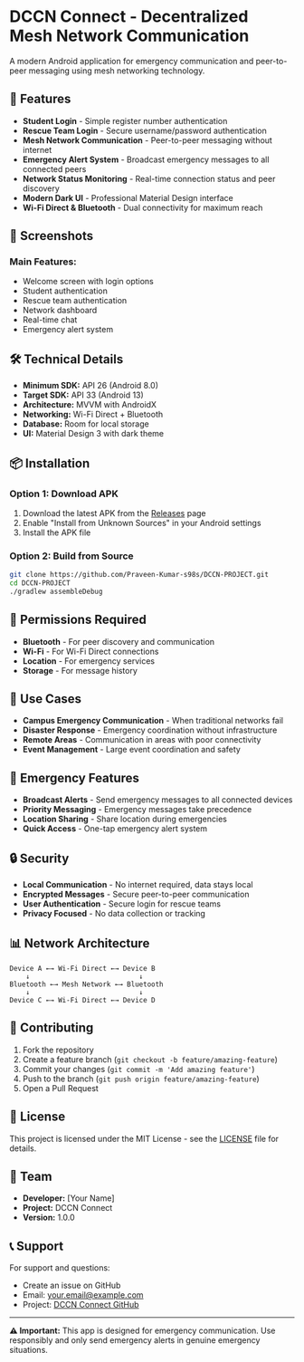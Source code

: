 # DCCN Connect - Decentralized Mesh Network Communication

A modern Android application for emergency communication and peer-to-peer messaging using mesh networking technology.

## 🚀 Features

- **Student Login** - Simple register number authentication
- **Rescue Team Login** - Secure username/password authentication
- **Mesh Network Communication** - Peer-to-peer messaging without internet
- **Emergency Alert System** - Broadcast emergency messages to all connected peers
- **Network Status Monitoring** - Real-time connection status and peer discovery
- **Modern Dark UI** - Professional Material Design interface
- **Wi-Fi Direct & Bluetooth** - Dual connectivity for maximum reach

## 📱 Screenshots

### Main Features:
- Welcome screen with login options
- Student authentication
- Rescue team authentication
- Network dashboard
- Real-time chat
- Emergency alert system

## 🛠️ Technical Details

- **Minimum SDK:** API 26 (Android 8.0)
- **Target SDK:** API 33 (Android 13)
- **Architecture:** MVVM with AndroidX
- **Networking:** Wi-Fi Direct + Bluetooth
- **Database:** Room for local storage
- **UI:** Material Design 3 with dark theme

## 📦 Installation

### Option 1: Download APK
1. Download the latest APK from the [Releases](https://github.com/Praveen-Kumar-s98s/DCCN-PROJECT/releases) page
2. Enable "Install from Unknown Sources" in your Android settings
3. Install the APK file

### Option 2: Build from Source
```bash
git clone https://github.com/Praveen-Kumar-s98s/DCCN-PROJECT.git
cd DCCN-PROJECT
./gradlew assembleDebug
```

## 🔧 Permissions Required

- **Bluetooth** - For peer discovery and communication
- **Wi-Fi** - For Wi-Fi Direct connections
- **Location** - For emergency services
- **Storage** - For message history

## 🎯 Use Cases

- **Campus Emergency Communication** - When traditional networks fail
- **Disaster Response** - Emergency coordination without infrastructure
- **Remote Areas** - Communication in areas with poor connectivity
- **Event Management** - Large event coordination and safety

## 🚨 Emergency Features

- **Broadcast Alerts** - Send emergency messages to all connected devices
- **Priority Messaging** - Emergency messages take precedence
- **Location Sharing** - Share location during emergencies
- **Quick Access** - One-tap emergency alert system

## 🔒 Security

- **Local Communication** - No internet required, data stays local
- **Encrypted Messages** - Secure peer-to-peer communication
- **User Authentication** - Secure login for rescue teams
- **Privacy Focused** - No data collection or tracking

## 📊 Network Architecture

```
Device A ←→ Wi-Fi Direct ←→ Device B
    ↓                           ↓
Bluetooth ←→ Mesh Network ←→ Bluetooth
    ↓                           ↓
Device C ←→ Wi-Fi Direct ←→ Device D
```

## 🤝 Contributing

1. Fork the repository
2. Create a feature branch (`git checkout -b feature/amazing-feature`)
3. Commit your changes (`git commit -m 'Add amazing feature'`)
4. Push to the branch (`git push origin feature/amazing-feature`)
5. Open a Pull Request

## 📄 License

This project is licensed under the MIT License - see the [LICENSE](LICENSE) file for details.

## 👥 Team

- **Developer:** [Your Name]
- **Project:** DCCN Connect
- **Version:** 1.0.0

## 📞 Support

For support and questions:
- Create an issue on GitHub
- Email: your.email@example.com
- Project: [DCCN Connect GitHub](https://github.com/Praveen-Kumar-s98s/DCCN-PROJECT)

---

**⚠️ Important:** This app is designed for emergency communication. Use responsibly and only send emergency alerts in genuine emergency situations.

